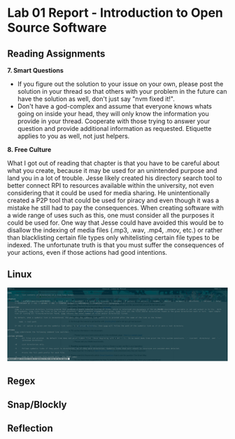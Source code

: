 # Lab 01 Report - Introduction to Open Source Software

## Reading Assignments
**7. Smart Questions**
* If you figure out the solution to your issue on your own, please post the solution in your thread so that others with your problem in the future can have the solution as well, don't just say "nvm fixed it!".
* Don't have a god-complex and assume that everyone knows whats going on inside your head, they will only know the information you provide in your thread. Cooperate with those trying to answer your question and provide additional information as requested. Etiquette applies to you as well, not just helpers.

**8. Free Culture**

What I got out of reading that chapter is that you have to be careful about what you create, because it may be used for an unintended purpose and land you in a lot of trouble. Jesse likely created his directory search tool to better connect RPI to resources available within the university, not even considering that it could be used for media sharing. He unintentionally created a P2P tool that could be used for piracy and even though it was a mistake he still had to pay the consequences. When creating software with a wide range of uses such as this, one must consider all the purposes it could be used for. One way that Jesse could have avoided this would be to disallow the indexing of media files (.mp3, .wav, .mp4, .mov, etc.) or rather than blacklisting certain file types only whitelisting certain file types to be indexed. The unfortunate truth is that you must suffer the consequences of your actions, even if those actions had good intentions.

## Linux
![man tree](../../images/lab-01/man-tree.png)

## Regex

## Snap/Blockly

## Reflection